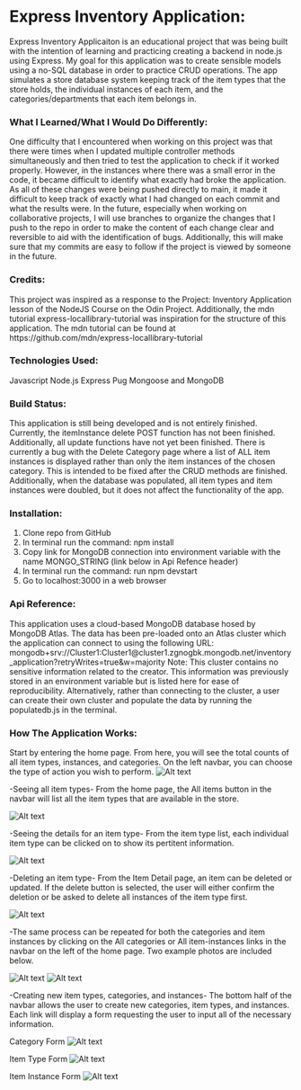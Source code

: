 <h1>Express Inventory Application:</h1>
Express Inventory Applicaiton is an educational project that was being built with the intention of learning and practicing creating a backend in node.js using Express. My goal for this application was to create sensible models using a no-SQL database in order to practice CRUD operations. The app simulates a store database system keeping track of the item types that the store holds, the individual instances of each item, and the categories/departments that each item belongs in.

<h3>What I Learned/What I Would Do Differently:</h3>
One difficulty that I encountered when working on this project was that there were times when I updated multiple controller methods simultaneously and then tried to test the application to check if it worked properly. However, in the instances where there was a small error in the code, it became difficult to identify what exactly had broke the application. As all of these changes were being pushed directly to main, it made it difficult to keep track of exactly what I had changed on each commit and what the results were. In the future, especially when working on collaborative projects, I will use branches to organize the changes that I push to the repo in order to make the content of each change clear and reversible to aid with the identification of bugs. Additionally, this will make sure that my commits are easy to follow if the project is viewed by someone in the future.

<h3>Credits:</h3>
This project was inspired as a response to the Project: Inventory Application lesson of the NodeJS Course on the Odin Project. Additionally, the mdn tutorial express-locallibrary-tutorial was inspiration for the structure of this application. The mdn tutorial can be found at https://github.com/mdn/express-locallibrary-tutorial

<h3>Technologies Used:</h3>
Javascript
Node.js
Express
Pug
Mongoose and MongoDB

<h3>Build Status:</h3>
This application is still being developed and is not entirely finished. Currently, the itemInstance delete POST function has not been finished. Additionally, all update functions have not yet been finished. There is currently a bug with the Delete Category page where a list of ALL item instances is displayed rather than only the item instances of the chosen category. This is intended to be fixed after the CRUD methods are finished.
Additionally, when the database was populated, all item types and item instances were doubled, but it does not affect the functionality of the app.

<h3>Installation:</h3>

1. Clone repo from GitHub
2. In terminal run the command: npm install
3. Copy link for MongoDB connection into environment variable with the name MONGO_STRING (link below in Api Refence header)
4. In terminal run the command: run npm devstart
5. Go to localhost:3000 in a web browser

<h3>Api Reference:</h3>
This application uses a cloud-based MongoDB database hosed by MongoDB Atlas. The data has been pre-loaded onto an Atlas cluster which the application can connect to using the following URL:
mongodb+srv://Cluster1:Cluster1@cluster1.zgnogbk.mongodb.net/inventory_application?retryWrites=true&w=majority
Note: This cluster contains no sensitive information related to the creator. This information was previously stored in an environment variable but is listed here for ease of reproducibility. Alternatively, rather than connecting to the cluster, a user can create their own cluster and populate the data by running the populatedb.js in the terminal.

<h3>How The Application Works:</h3>
Start by entering the home page. From here, you will see the total counts of all item types, instances, and categories. On the left navbar, you can choose the type of action you wish to perform.

<img src="./public/images/Home.png" alt="Alt text" title="Optional title">

-Seeing all item types-
From the home page, the All items button in the navbar will list all the item types that are available in the store.

<img src="./public/images/Item_list.png" alt="Alt text" title="Optional title">

-Seeing the details for an item type-
From the item type list, each individual item type can be clicked on to show its pertitent information.

<img src="./public/images/item_detail.png" alt="Alt text" title="Optional title">

-Deleting an item type-
From the Item Detail page, an item can be deleted or updated. If the delete button is selected, the user will either confirm the deletion or be asked to delete all instances of the item type first.

<img src="./public/images/item_delete.png" alt="Alt text" title="Optional title">

-The same process can be repeated for both the categories and item instances by clicking on the All categories or All item-instances links in the navbar on the left of the home page. Two example photos are included below.

<img src="./public/images/category_detail.png" alt="Alt text" title="Optional title">

<img src="./public/images/iteminstance_list.png" alt="Alt text" title="Optional title">

-Creating new item types, categories, and instances-
The bottom half of the navbar allows the user to create new categories, item types, and instances. Each link will display a form requesting the user to input all of the necessary information.

Category Form
<img src="./public/images/category_create.png" alt="Alt text" title="Optional title">

Item Type Form
<img src="./public/images/item_create.png" alt="Alt text" title="Optional title">

Item Instance Form
<img src="./public/images/iteminstance_create.png" alt="Alt text" title="Optional title">
